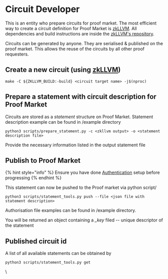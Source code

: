 # Circuit Developer

This is an entity who prepare circuits for proof market. The most efficient way to create a circuit definition for Proof Market is [zkLLVM](https://github.com/NilFoundation/zkllvm). All dependencies and build instructions are inside the [zkLLVM's repository](https://github.com/NilFoundation/zkllvm).

Circuits can be generated by anyone. They are serialised & published on the proof market. This allows the reuse of the circuits by all other proof requesters.&#x20;

## Create a new circuit (using [zkLLVM](https://github.com/NilFoundation/zkllvm))

```
make -C ${ZKLLVM_BUILD:-build} <circuit target name> -j$(nproc)
```

## Prepare a statement with circuit description for Proof Market

Circuits are stored as a _statement_ structure on Proof Market. Statement description example can be found in /example directory

```
python3 scripts/prepare_statement.py -c <zkllvm output> -o <statement description file>
```

Provide the necessary information listed in the output statement file

## Publish to Proof Market

{% hint style="info" %}
Ensure you have done [Authentication](authentication.md) setup before progressing
{% endhint %}



This statement can now be pushed to the Proof market via python script/

```
python3 scripts/statement_tools.py push --file <json file with statement description> 
```

Authorisation file examples can be found in /example directory.

You will be returned an object containing a _\_key_ filed -- unique descriptor of the statement

## Published circuit id

A list of all available statements can be obtained by

```
python3 scripts/statement_tools.py get
```

\
